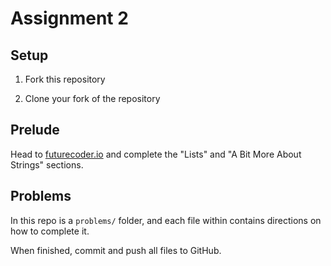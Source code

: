 # Assignment 2

## Setup

1. Fork this repository

2. Clone your fork of the repository

## Prelude

Head to [futurecoder.io](https://futurecoder.io/) and complete the "Lists" and "A Bit More About Strings" sections.

## Problems

In this repo is a `problems/` folder, and each file within contains directions on how to complete it.

When finished, commit and push all files to GitHub.
